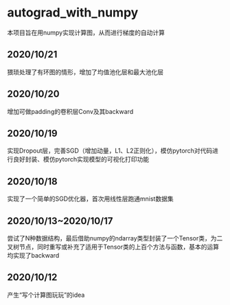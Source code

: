 # autograd_with_numpy
本项目旨在用numpy实现计算图，从而进行梯度的自动计算

## 2020/10/21
猥琐处理了有环图的情形，增加了均值池化层和最大池化层

## 2020/10/20
增加可做padding的卷积层Conv及其backward

## 2020/10/19
实现Dropout层，完善SGD（增加动量，L1、L2正则化），模仿pytorch对代码进行良好封装、模仿pytorch实现模型的可视化打印功能

## 2020/10/18
实现了一个简单的SGD优化器，首次用线性层跑通mnist数据集

## 2020/10/13~2020/10/17
尝试了N种数据结构，最后借助numpy的ndarray类型封装了一个Tensor类，为二叉树节点，同时重写或补充了适用于Tensor类的上百个方法与函数，基本的运算均实现了backward

## 2020/10/12
产生“写个计算图玩玩”的idea